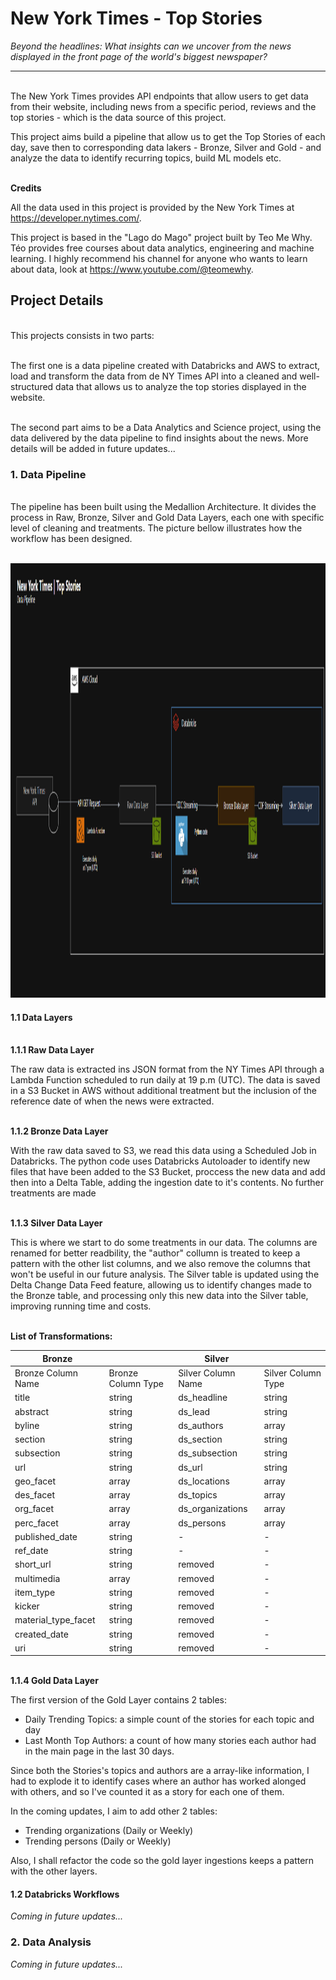 # New York Times - Top Stories
*Beyond the headlines: What insights can we uncover from the news displayed in the front page of the world's biggest newspaper?*

----

\
The New York Times provides API endpoints that allow users to get data from their website, including news from a specific period, reviews and the top stories - which is the data source of this project.

This project aims build a pipeline that allow us to get the Top Stories of each day, save then to corresponding data lakers - Bronze, Silver and Gold - and analyze the data to identify recurring topics, build ML models etc.

\
**Credits**

All the data used in this project is provided by the New York Times at https://developer.nytimes.com/.

This project is based in the "Lago do Mago" project built by Teo Me Why. Téo provides free courses about data analytics, engineering and machine learning. I highly recommend his channel for anyone who wants to learn about data, look at https://www.youtube.com/@teomewhy.


## **Project Details**

\
This projects consists in two parts:

\
The first one is a data pipeline created with Databricks and AWS to extract, load and transform the data from de NY Times API into a cleaned and well-structured data that allows us to analyze the top stories displayed in the website.

\
The second part aims to be a Data Analytics and Science project, using the data delivered by the data pipeline to find insights about the news. More details will be added in future updates...


### 1. Data Pipeline

\
The pipeline has been built using the Medallion Architecture. It divides the process in Raw, Bronze, Silver and Gold Data Layers, each one with specific level of cleaning and treatments. The picture bellow illustrates how the workflow has been designed.

\
<img width="1252" height="695" alt="image" src="Pipeline Screenshot.png" />


#### 1.1 Data Layers

\
**1.1.1 Raw Data Layer**

The raw data is extracted ins JSON format from the NY Times API through a Lambda Function scheduled to run daily at 19 p.m (UTC). The data is saved in a S3 Bucket in AWS without additional treatment but the inclusion of the reference date of when the news were extracted.

\
**1.1.2 Bronze Data Layer**

With the raw data saved to S3, we read this data using a Scheduled Job in Databricks. The python code uses Databricks Autoloader to identify new files that have been added to the S3 Bucket, proccess the new data and add then into a Delta Table, adding the ingestion date to it's contents. No further treatments are made

\
**1.1.3 Silver Data Layer**

This is where we start to do some treatments in our data. The columns are renamed for better readbility, the "author" collumn is treated to keep a pattern with the other list columns, and we also remove the columns that won't be useful in our future analysis. The Silver table is updated using the Delta Change Data Feed feature, allowing us to identify changes made to the Bronze table, and processing only this new data into the Silver table, improving running time and costs.

\
**List of Transformations:**


| Bronze || Silver ||
|--|--|--|--|
|Bronze Column Name | Bronze Column Type | Silver Column Name | Silver Column Type |
| title | string | ds_headline | string |
| abstract | string | ds_lead | string |
| byline | string | ds_authors | array |
| section | string | ds_section | string |
| subsection | string | ds_subsection | string |
| url | string | ds_url | string |
| geo_facet | array | ds_locations | array
| des_facet | array | ds_topics | array
| org_facet | array | ds_organizations | array
| perc_facet | array | ds_persons | array
| published_date | string | - | -
| ref_date | string | - | -
| short_url | string | removed | -
| multimedia | array | removed | - 
| item_type | string | removed |-
| kicker | string | removed | -
| material_type_facet | string | removed | -
| created_date | string | removed | - 
| uri | string | removed | - 

\
**1.1.4 Gold Data Layer**

The first version of the Gold Layer contains 2 tables:

- Daily Trending Topics: a simple count of the stories for each topic and day
- Last Month Top Authors: a count of how many stories each author had in the main page in the last 30 days.

Since both the Stories's topics and authors are a array-like information, I had to explode it to identify cases where an author has worked alonged with others, and so I've counted it as a story for each one of them.

In the coming updates, I aim to add other 2 tables:

- Trending organizations (Daily or Weekly)
- Trending persons (Daily or Weekly)

Also, I shall refactor the code so the gold layer ingestions keeps a pattern with the other layers.

#### 1.2 Databricks Workflows

*Coming in future updates...*



### 2. Data Analysis

*Coming in future updates...*


